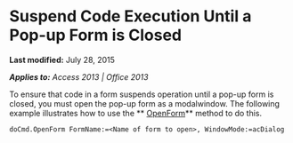 
# Suspend Code Execution Until a Pop-up Form is Closed

 **Last modified:** July 28, 2015

 _**Applies to:** Access 2013 | Office 2013_

To ensure that code in a form suspends operation until a pop-up form is closed, you must open the pop-up form as a modalwindow. The following example illustrates how to use the  ** [OpenForm](A1C9D3A9-2AF8-C30A-ACB0-6428C70DCDB0.md)** method to do this.




```
doCmd.OpenForm FormName:=<Name of form to open>, WindowMode:=acDialog
```

